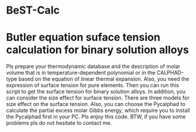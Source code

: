 # BeST-Calc
# Butler equation suface tension calculation for binary solution alloys
Pls prepare your thermodynamic database and the description of molar volume that is in temperature-dependent polynomial or in the CALPHAD-type based on the equation of linear thermal expansion.
Also, you need the expression of surface tension for pure elements.
Then you can run this script to get the surface tension for binary solution alloys.
In addition, you can consider the size effect for surface tension. 
There are three models for size effect on the surface tension.
Also, you can choose the Pycalphad to calculate the partial excess molar Gibbs energy, which require you to install the Pycalphad first in your PC.
Pls enjoy this code.
BTW, if you have some problems pls do not hesitate to contact me.
